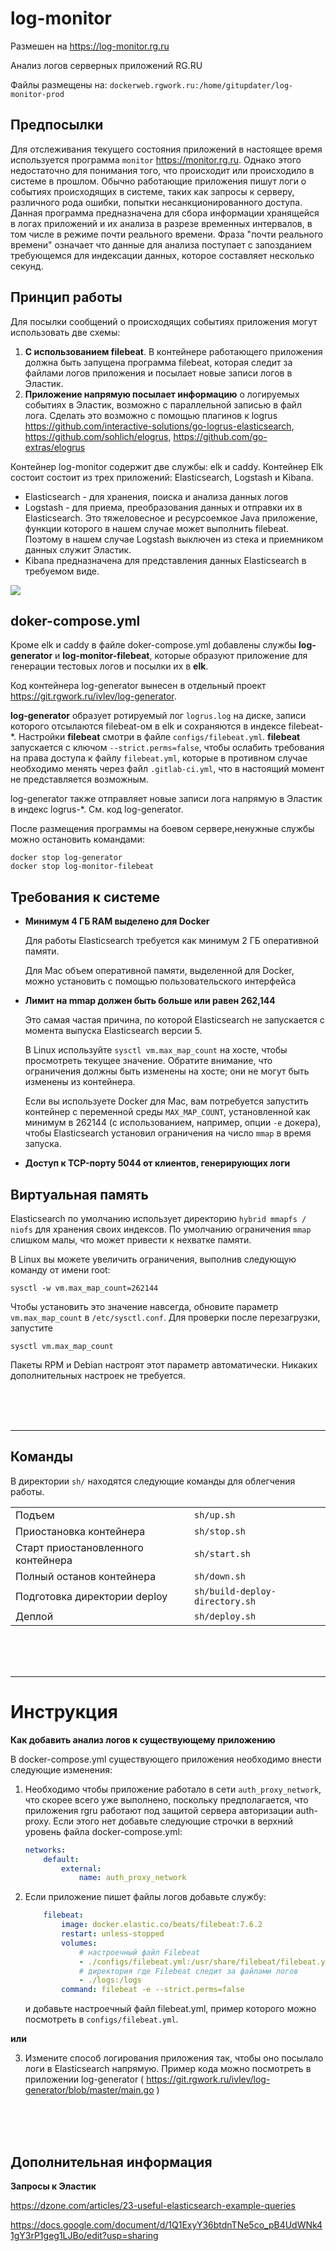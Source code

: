 
log-monitor
========
Размешен на <https://log-monitor.rg.ru>


Анализ логов серверных приложений RG.RU
 

Файлы размещены на: `dockerweb.rgwork.ru:/home/gitupdater/log-monitor-prod`


Предпосылки
------------
Для отслеживания текущего состояния приложений в настоящее время используется программа `monitor` <https://monitor.rg.ru>.
Однако этого недостаточно для понимания того, что происходит или происходило в системе в прошлом.
Обычно работающие приложения пишут логи о событиях происходящих в системе, таких как запросы к серверу, различного рода ошибки,
попытки несанкционированного доступа. Данная программа предназначена для сбора информации хранящейся в логах приложений
и их анализа в разрезе временных интервалов, в том числе в режиме почти реального времени. 
Фраза "почти реального времени" означает что данные для анализа поступает с запозданием требующемся для индексации данных, 
которое составляет несколько секунд.



Принцип работы
--------------
Для посылки сообщений о происходящих событиях приложения могут использовать две схемы:

1. **С использованием filebeat**. В контейнере работающего приложения должна быть запущена программа filebeat, 
   которая следит за файлами логов приложения и посылает новые записи логов в Эластик.
2. **Приложение напрямую посылает информацию** о логируемых событиях в Эластик, возможно с параллельной записью в файл лога. 
   Сделать это возможно с помощью плагинов к logrus <https://github.com/interactive-solutions/go-logrus-elasticsearch>, 
   <https://github.com/sohlich/elogrus>, <https://github.com/go-extras/elogrus> 


Контейнер log-monitor содержит две службы: elk и caddy.
Контейнер Elk состоит состоит из трех приложений: Elasticsearch, Logstash и Kibana. 

- Elasticsearch - для хранения, поиска и анализа данных логов
- Logstash - для приема, преобразования данных и отправки их в Elasticsearch. 
  Это тяжеловесное и ресурсоемкое Java приложение, функции которого в нашем случае может выполнить filebeat. 
  Поэтому в нашем случае Logstash выключен из стека и приемником данных служит Эластик.
- Kibana предназначена для представления данных Elasticsearch в требуемом виде.


<img src="images/ELK.png">




doker-compose.yml
-------------

Кроме elk  и  caddy в файле doker-compose.yml добавлены службы
**log-generator** и **log-monitor-filebeat**, которые  образуют 
приложение для генерации тестовых логов и посылки их в **elk**.

Код контейнера log-generator вынесен в отдельный проект
<https://git.rgwork.ru/ivlev/log-generator>. 

**log-generator** образует ротируемый лог `logrus.log` на диске, 
записи которого отсылаются filebeat-ом в elk и сохраняются в индексе filebeat-*.
Настройки **filebeat** смотри в файле `configs/filebeat.yml`. 
**filebeat** запускается с ключом `--strict.perms=false`, чтобы ослабить требования
на права доступа к файлу `filebeat.yml`, которые в противном случае необходимо менять 
через файл `.gitlab-ci.yml`, что в настоящий момент не представляется возможным.

log-generator также отправляет новые записи лога напрямую в Эластик в
индекс logrus-*. См. код log-generator.

После размещения программы на боевом сервере,ненужные службы  можно остановить 
командами:

    docker stop log-generator
    docker stop log-monitor-filebeat



Требования к системе
------



* **Минимум 4 ГБ RAM выделено для Docker**

    Для работы Elasticsearch требуется как минимум 2 ГБ оперативной памяти.

    Для Mac объем оперативной памяти, выделенной для Docker, можно установить с помощью пользовательского интерфейса

* **Лимит на mmap должен быть больше или равен 262,144**

    Это самая частая причина, по которой Elasticsearch не запускается с момента выпуска Elasticsearch версии 5.

    В Linux используйте `sysctl vm.max_map_count` на хосте, чтобы просмотреть текущее значение. Обратите внимание, что ограничения должны быть изменены на хосте; они не могут быть изменены из контейнера.

    Если вы используете Docker для Mac, вам потребуется запустить контейнер с переменной среды `MAX_MAP_COUNT`, установленной как минимум в 262144 (с использованием, например, опции `-e` докера), чтобы Elasticsearch установил ограничения на число `mmap` в время запуска.

* **Доступ к TCP-порту 5044 от клиентов, генерирующих логи**


Виртуальная память
-----------

Elasticsearch по умолчанию использует директорию `hybrid mmapfs / niofs` для хранения своих индексов. По умолчанию ограничения  `mmap` слишком малы, что может привести к нехватке памяти.

В Linux вы можете увеличить ограничения, выполнив следующую команду от имени root:

    sysctl -w vm.max_map_count=262144

Чтобы установить это значение навсегда, обновите параметр `vm.max_map_count` в `/etc/sysctl.conf`. Для проверки после перезагрузки, запустите 

    sysctl vm.max_map_count

Пакеты RPM и Debian настроят этот параметр автоматически. Никаких дополнительных настроек не требуется.

<br><br><br>

--------------------------



Команды
-------
В директории `sh/` находятся следующие команды для облегчения работы.


|   |   |
|---|---|
Подъем                                      | `sh/up.sh`
Приостановка контейнера                     | `sh/stop.sh`
Старт приостановленного контейнера          | `sh/start.sh`
Полный останов контейнера                   | `sh/down.sh`
Подготовка директории deploy                | `sh/build-deploy-directory.sh`
Деплой                                      | `sh/deploy.sh`


<br><br><br>

--------------------------

Инструкция
===========
**Как добавить анализ логов к существующему приложению**

В docker-compose.yml существующего приложения необходимо внести следующие изменения:

1. Необходимо чтобы приложение работало в сети `auth_proxy_network`, что скорее всего уже выполнено,
поскольку предполагается, что приложения rgru работают под защитой сервера авторизации auth-proxy.
Если этого нет добавьте следующие строчки в верхний уровень файла docker-compose.yml:

    ```yml
    networks:
        default:
            external:
                name: auth_proxy_network    
    ```

2. Если приложение пишет файлы логов добавьте службу:

    ```yml
        filebeat:
            image: docker.elastic.co/beats/filebeat:7.6.2
            restart: unless-stopped
            volumes: 
                # настроечный файл Filebeat
                - ./configs/filebeat.yml:/usr/share/filebeat/filebeat.yml
                # директория где Filebeat следит за файлами логов
                - ./logs:/logs
            command: filebeat -e --strict.perms=false
    ```
    и добавьте настроечный файл filebeat.yml, пример которого можно посмотреть в `configs/filebeat.yml`.

**или**

3. Измените способ логирования приложения так, чтобы оно  посылало логи в Elasticsearch напрямую. 
   Пример кода можно посмотреть в приложении log-generator 
   ( <https://git.rgwork.ru/ivlev/log-generator/blob/master/main.go> )


<br><br><br>

Дополнительная информация
----

**Запросы к Эластик**

https://dzone.com/articles/23-useful-elasticsearch-example-queries


https://docs.google.com/document/d/1Q1ExyY36btdnTNe5co_pB4UdWNk41gY3rP1geg1LJBo/edit?usp=sharing



